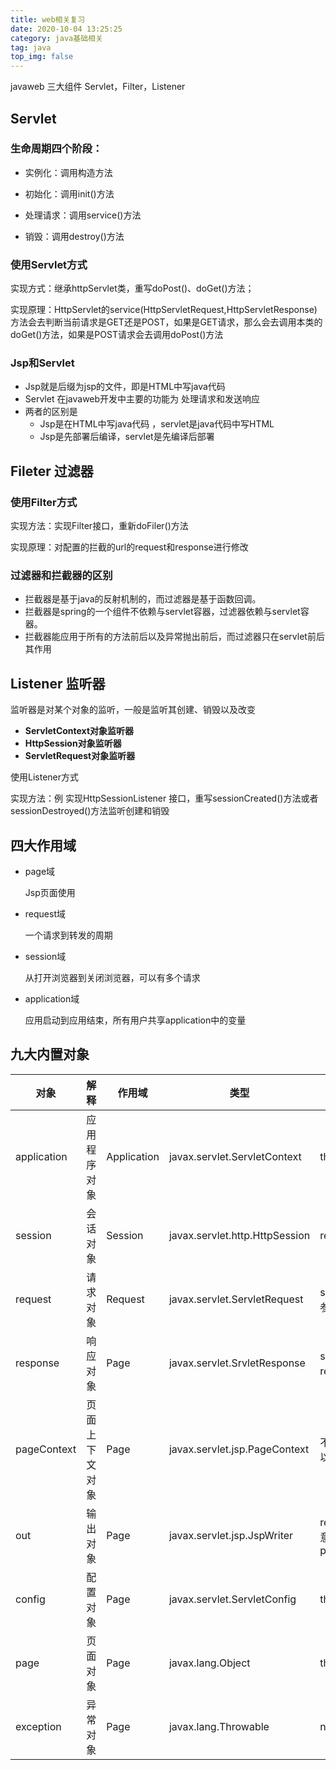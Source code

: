 ```yaml
---
title: web相关复习
date: 2020-10-04 13:25:25
category: java基础相关
tag: java
top_img: false
---
```


javaweb 三大组件 Servlet，Filter，Listener

## Servlet

### 生命周期四个阶段：

- 实例化：调用构造方法

- 初始化：调用init()方法

- 处理请求：调用service()方法

- 销毁：调用destroy()方法

### 使用Servlet方式

实现方式：继承httpServlet类，重写doPost()、doGet()方法；

实现原理：HttpServlet的service(HttpServletRequest,HttpServletResponse)方法会去判断当前请求是GET还是POST，如果是GET请求，那么会去调用本类的doGet()方法，如果是POST请求会去调用doPost()方法

### Jsp和Servlet

- Jsp就是后缀为jsp的文件，即是HTML中写java代码
- Servlet 在javaweb开发中主要的功能为 处理请求和发送响应
- 两者的区别是  
  - Jsp是在HTML中写java代码 ，servlet是java代码中写HTML
  - Jsp是先部署后编译，servlet是先编译后部署

## Fileter 过滤器

### 使用Filter方式

实现方法：实现Filter接口，重新doFiler()方法

实现原理：对配置的拦截的url的request和response进行修改

### 过滤器和拦截器的区别

- 拦截器是基于java的反射机制的，而过滤器是基于函数回调。
- 拦截器是spring的一个组件不依赖与servlet容器，过滤器依赖与servlet容器。
- 拦截器能应用于所有的方法前后以及异常抛出前后，而过滤器只在servlet前后其作用

## Listener 监听器

监听器是对某个对象的监听，一般是监听其创建、销毁以及改变

- **ServletContext对象监听器**
- **HttpSession对象监听器**
- **ServletRequest对象监听器**

使用Listener方式

实现方法：例 实现HttpSessionListener 接口，重写sessionCreated()方法或者sessionDestroyed()方法监听创建和销毁

## 四大作用域

- page域 

  Jsp页面使用

- request域

  一个请求到转发的周期

- session域

  从打开浏览器到关闭浏览器，可以有多个请求

- application域

  应用启动到应用结束，所有用户共享application中的变量

## 九大内置对象

| 对象        | 解释           | 作用域      | 类型                           | 在Servlet中如何获得                           |
| ----------- | -------------- | ----------- | ------------------------------ | --------------------------------------------- |
| application | 应用程序对象   | Application | javax.servlet.ServletContext   | this.getServletContext()                      |
| session     | 会话对象       | Session     | javax.servlet.http.HttpSession | requset.getSession()                          |
| request     | 请求对象       | Request     | javax.servlet.ServletRequest   | service方法中的request参数                    |
| response    | 响应对象       | Page        | javax.servlet.SrvletResponse   | service方法中的response参数                   |
| pageContext | 页面上下文对象 | Page        | javax.servlet.jsp.PageContext  | 不能在servlet中使用，可以获得其他对象         |
| out         | 输出对象       | Page        | javax.servlet.jsp.JspWriter    | response.getWriter<注意这里类型是printWriter> |
| config      | 配置对象       | Page        | javax.servlet.ServletConfig    | this.getServletConfig()                       |
| page        | 页面对象       | Page        | javax.lang.Object              | this                                          |
| exception   | 异常对象       | Page        | javax.lang.Throwable           | new Throwable();                              |